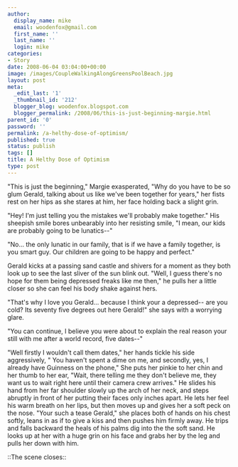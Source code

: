 ```yaml
---
author:
  display_name: mike
  email: woodenfox@gmail.com
  first_name: ''
  last_name: ''
  login: mike
categories:
- Story
date: 2008-06-04 03:04:00+00:00
image: /images/CoupleWalkingAlongGreensPoolBeach.jpg
layout: post
meta:
  _edit_last: '1'
  _thumbnail_id: '212'
  blogger_blog: woodenfox.blogspot.com
  blogger_permalink: /2008/06/this-is-just-beginning-margie.html
parent_id: '0'
password: ''
permalink: /a-helthy-dose-of-optimism/
published: true
status: publish
tags: []
title: A Helthy Dose of Optimism
type: post
---
```


"This is just the beginning," Margie exasperated, "Why do you have to be so
glum Gerald, talking about us like we've been together for years," her fists
rest on her hips as she stares at him, her face holding back a slight grin.

"Hey! I'm just telling you the mistakes we'll probably make together." His
sheepish smile bores unbearably into her resisting smile, "I mean, our kids
are probably going to be lunatics--"

"No... the only lunatic in our family, that is if we have a family together,
is you smart guy. Our children are going to be happy and perfect."

Gerald kicks at a passing sand castle and shivers for a moment as they both
look up to see the last sliver of the sun blink out. "Well, I guess there's no
hope for them being depressed freaks like me then," he pulls her a little
closer so she can feel his body shake against hers.

"That's why I love you Gerald... because I think your a depressed-- are you
cold? Its seventy five degrees out here Gerald!" she says with a worrying
glare.

"You can continue, I believe you were about to explain the real reason your
still with me after a world record, five dates--"

"Well firstly I wouldn't call them dates," her hands tickle his side
aggressively, " You haven't spent a dime on me, and secondly, yes, I already
have Guinness on the phone," She puts her pinkie to her chin and her thumb to
her ear, "Wait, there telling me they don't believe me, they want us to wait
right here until their camera crew arrives." He slides his hand from her far
shoulder slowly up the arch of her neck, and steps abruptly in front of her
putting their faces only inches apart. He lets her feel his warm breath on her
lips, but then moves up and gives her a soft peck on the nose. "Your such a
tease Gerald," she places both of hands on his chest softly, leans in as if to
give a kiss and then pushes him firmly away. He trips and falls backward the
heals of his palms dig into the the soft sand. He looks up at her with a huge
grin on his face and grabs her by the leg and pulls her down with him.

::The scene closes::

